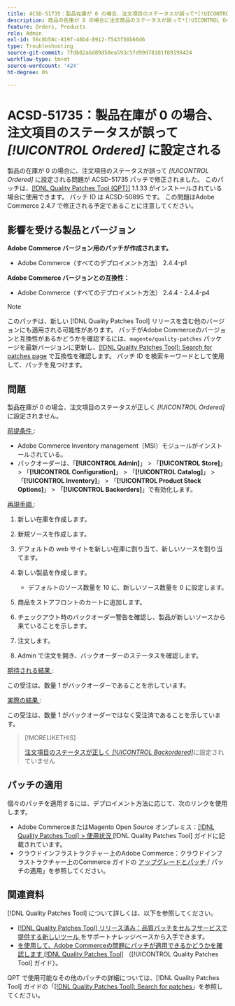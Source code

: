 ```yaml
---
title: ACSD-51735：製品在庫が 0 の場合、注文項目のステータスが誤って*[!UICONTROL Ordered]*に設定される
description: 商品の在庫が 0 の場合に注文商品のステータスが誤って*[!UICONTROL Ordered]*に設定されるAdobe Commerceの問題を修正するには、ACSD-51735 パッチを適用してください。
feature: Orders, Products
role: Admin
exl-id: 56c8b58c-819f-46bd-8912-f543f56b66d6
type: Troubleshooting
source-git-commit: 7fdb02a6d89d50ea593c5fd99d78101f89198424
workflow-type: tm+mt
source-wordcount: '424'
ht-degree: 0%

---
```


# ACSD-51735：製品在庫が 0 の場合、注文項目のステータスが誤って *[!UICONTROL Ordered]* に設定される

製品の在庫が 0 の場合に、注文項目のステータスが誤って *[!UICONTROL Ordered]* に設定される問題が ACSD-51735 パッチで修正されました。 このパッチは、[[!DNL Quality Patches Tool (QPT)]](https://experienceleague.adobe.com/ja/docs/commerce-operations/tools/quality-patches-tool/quality-patches-tool-to-self-serve-quality-patches) 1.1.33 がインストールされている場合に使用できます。 パッチ ID は ACSD-50895 です。 この問題はAdobe Commerce 2.4.7 で修正される予定であることに注意してください。

## 影響を受ける製品とバージョン

**Adobe Commerce バージョン用のパッチが作成されます。**

* Adobe Commerce（すべてのデプロイメント方法） 2.4.4-p1

**Adobe Commerce バージョンとの互換性：**

* Adobe Commerce（すべてのデプロイメント方法） 2.4.4 - 2.4.4-p4

>[!NOTE]
>
>このパッチは、新しい [!DNL Quality Patches Tool] リリースを含む他のバージョンにも適用される可能性があります。 パッチがAdobe Commerceのバージョンと互換性があるかどうかを確認するには、`magento/quality-patches` パッケージを最新バージョンに更新し、[[!DNL Quality Patches Tool]: Search for patches page](https://experienceleague.adobe.com/tools/commerce-quality-patches/index.html?lang=ja) で互換性を確認します。 パッチ ID を検索キーワードとして使用して、パッチを見つけます。

## 問題

製品在庫が 0 の場合、注文項目のステータスが正しく *[!UICONTROL Ordered]* に設定されません。

<u> 前提条件 </u>:

* Adobe Commerce Inventory management（MSI）モジュールがインストールされている。
* バックオーダーは、「**[!UICONTROL Admin]**」 > 「**[!UICONTROL Store]**」 > 「**[!UICONTROL Configuration]**」 > 「**[!UICONTROL Catalog]**」 > 「**[!UICONTROL Inventory]**」 > 「**[!UICONTROL Product Stock Options]**」 > 「**[!UICONTROL Backorders]**」で有効化します。

<u> 再現手順 </u>:

1. 新しい在庫を作成します。
1. 新規ソースを作成します。
1. デフォルトの web サイトを新しい在庫に割り当て、新しいソースを割り当てます。
1. 新しい製品を作成します。

   * デフォルトのソース数量を 10 に、新しいソース数量を 0 に設定します。

1. 商品をストアフロントのカートに追加します。
1. チェックアウト時のバックオーダー警告を確認し、製品が新しいソースから来ていることを示します。
1. 注文します。
1. Admin で注文を開き、バックオーダーのステータスを確認します。

<u> 期待される結果 </u>:

この受注は、数量 1 がバックオーダーであることを示しています。

<u> 実際の結果 </u>:

この受注は、数量 1 がバックオーダーではなく受注済であることを示しています。

>[!MORELIKETHIS]
>
>[ 注文項目のステータスが正しく *[!UICONTROL Backordered]*](/help/tools/quality-patches-tool/patches-available-in-qpt/v1-1-33/acsd-51408-order-item-status-is-set-to-backordered.md)に設定されていません

## パッチの適用

個々のパッチを適用するには、デプロイメント方法に応じて、次のリンクを使用します。

* Adobe CommerceまたはMagento Open Source オンプレミス：[[!DNL Quality Patches Tool] > 使用状況 ](/help/tools/quality-patches-tool/usage.md) [!DNL Quality Patches Tool] ガイドに記載されています。
* クラウドインフラストラクチャー上のAdobe Commerce：クラウドインフラストラクチャー上のCommerce ガイドの [ アップグレードとパッチ ](https://experienceleague.adobe.com/docs/commerce-cloud-service/user-guide/develop/upgrade/apply-patches.html?lang=ja)/ パッチの適用」を参照してください。

## 関連資料

[!DNL Quality Patches Tool] について詳しくは、以下を参照してください。

* [[!DNL Quality Patches Tool]  リリース済み：品質パッチをセルフサービスで提供する新しいツール ](https://experienceleague.adobe.com/ja/docs/commerce-operations/tools/quality-patches-tool/quality-patches-tool-to-self-serve-quality-patches) をサポートナレッジベースから入手できます。
* [ を使用して、Adobe Commerceの問題にパッチが適用できるかどうかを確認します  [!DNL Quality Patches Tool]](/help/tools/quality-patches-tool/patches-available-in-qpt/check-patch-for-magento-issue-with-magento-quality-patches.md) （[!UICONTROL Quality Patches Tool] ガイド）。


QPT で使用可能なその他のパッチの詳細については、[!DNL Quality Patches Tool] ガイドの「[[!DNL Quality Patches Tool]: Search for patches](https://experienceleague.adobe.com/tools/commerce-quality-patches/index.html?lang=ja)」を参照してください。
